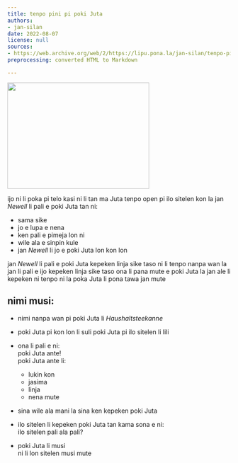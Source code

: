```yaml
---
title: tenpo pini pi poki Juta
authors:
- jan-silan
date: 2022-08-07
license: null
sources:
- https://web.archive.org/web/2/https://lipu.pona.la/jan-silan/tenpo-pini-pi-poki-juta
preprocessing: converted HTML to Markdown

---
```


<img src="https://upload.wikimedia.org/wikipedia/commons/c/ca/Original_Utah_Teapot.jpg" style="width:320px;height:240px;">

ijo ni li poka pi telo kasi
ni li tan ma Juta
tenpo open pi ilo sitelen kon la jan *Newell* li pali e poki Juta tan ni:
* sama sike
* jo e lupa e nena
* ken pali e pimeja lon ni
* wile ala e sinpin kule
* jan *Newell* li jo e poki Juta lon kon lon

jan *Newell* li pali e poki Juta kepeken linja sike taso
ni li tenpo nanpa wan la jan li pali e ijo kepeken linja sike taso
ona li pana mute e poki Juta la jan ale li kepeken ni
tenpo ni la poka Juta li pona tawa jan mute

## nimi musi:

* nimi nanpa wan pi poki Juta li *Haushaltsteekanne*
* poki Juta pi kon lon li suli
poki Juta pi ilo sitelen li lili
* ona li pali e ni:  
  poki Juta ante!  
  poki Juta ante li:

    * lukin kon
    * jasima
    * linja
    * nena mute

* sina wile ala mani la sina ken kepeken poki Juta
* ilo sitelen li kepeken poki Juta tan kama sona e ni:  
  ilo sitelen pali ala pali?
* poki Juta li musi  
  ni li lon sitelen musi mute

